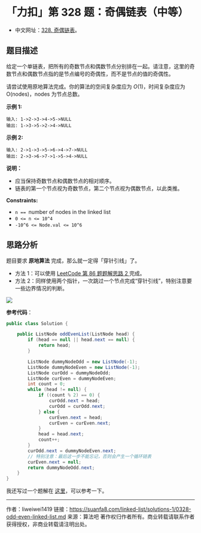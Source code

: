 # 「力扣」第 328 题：奇偶链表（中等）

- 中文网址：[328. 奇偶链表](https://leetcode-cn.com/problems/odd-even-linked-list/description/)。

## 题目描述

给定一个单链表，把所有的奇数节点和偶数节点分别排在一起。请注意，这里的奇数节点和偶数节点指的是节点编号的奇偶性，而不是节点的值的奇偶性。

请尝试使用原地算法完成。你的算法的空间复杂度应为 $O(1)$，时间复杂度应为 O(nodes)，nodes 为节点总数。

**示例 1:**

```
输入: 1->2->3->4->5->NULL
输出: 1->3->5->2->4->NULL
```

**示例 2:**

```
输入: 2->1->3->5->6->4->7->NULL
输出: 2->3->6->7->1->5->4->NULL
```

**说明：**

- 应当保持奇数节点和偶数节点的相对顺序。
- 链表的第一个节点视为奇数节点，第二个节点视为偶数节点，以此类推。

**Constraints:**

- `n == `number of nodes in the linked list
- `0 <= n <= 10^4`
- `-10^6 <= Node.val <= 10^6`

## 思路分析

题目要求 **原地算法** 完成，那么就一定得「穿针引线」了。

- 方法 1：可以使用 [LeetCode 第 86 题题解思路 2 ](https://liweiwei1419.github.io/leetcode-solution/leetcode-0086-partition-list/)完成。
- 方法 2：同样使用两个指针，一次跳过一个节点完成“穿针引线”，特别注意要一些边界情况的判断。


![](https://suanfa8-1252206550.cos.ap-shanghai.myqcloud.com/suanfa8/b7e2a123-61ee-4b73-9c22-394e623117e3.jpg)


**参考代码**：

```java
public class Solution {

    public ListNode oddEvenList(ListNode head) {
        if (head == null || head.next == null) {
            return head;
        }

        ListNode dummyNodeOdd = new ListNode(-1);
        ListNode dummyNodeEven = new ListNode(-1);
        ListNode curOdd = dummyNodeOdd;
        ListNode curEven = dummyNodeEven;
        int count = 0;
        while (head != null) {
            if ((count % 2) == 0) {
                curOdd.next = head;
                curOdd = curOdd.next;
            } else {
                curEven.next = head;
                curEven = curEven.next;
            }
            head = head.next;
            count++;
        }
        curOdd.next = dummyNodeEven.next;
        // 特别注意：最后这一步不能忘记，否则会产生一个循环链表
        curEven.next = null;
        return dummyNodeOdd.next;
    }
}
```

我还写过一个题解在 [这里](https://liweiwei1419.github.io/leetcode-solution/leetcode-0328-odd-even-linked-list/)，可以参考一下。



---

作者：liweiwei1419
链接：https://suanfa8.com/linked-list/solutions-1/0328-odd-even-linked-list.md
来源：算法吧
著作权归作者所有。商业转载请联系作者获得授权，非商业转载请注明出处。
